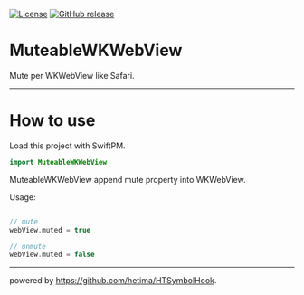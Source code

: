 
[![License](https://img.shields.io/github/license/masakih/WKWebKitMuteExt.svg)](https://github.com/masakih/WKWebKitMuteExt/blob/master/LICENSE)
[![GitHub release](https://img.shields.io/github/release/masakih/WKWebKitMuteExt.svg)](https://github.com/masakih/WKWebKitMuteExt/releases/latest)

# MuteableWKWebView

Mute per WKWebView like Safari.

----
# How to use

Load this project with SwiftPM.

```Swift
import MuteableWKWebView
```

MuteableWKWebView append mute property into WKWebView.

Usage:
```Swift

// mute
webView.muted = true

// unmute
webView.muted = false
```
----

powered by https://github.com/hetima/HTSymbolHook.

